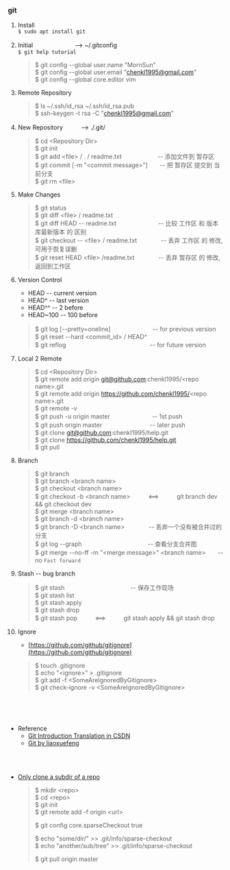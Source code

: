### git

1. Install  
	`$ sudo apt install git`
2. Initial　　　　　　　--> ~/.gitconfig  
	`$ git help tutorial`  
	> $ git config --global user.name "MornSun"  
	> $ git config --global user.email "chenkl1995@gmail.com"  
	> $ git config --global core.editor vim
6. Remote Repository
	> $ ls ~/.ssh/id_rsa ~/.ssh/id_rsa.pub  
	> $ ssh-keygen -t rsa -C "chenkl1995@gmail.com"  
3. New Repository　　　--> ./.git/
	> $ cd \<Repository Dir\>  
	> $ git init  
	> $ git add \<file> / . / readme.txt　　　　　　-- 添加文件到 暂存区  
	> $ git commit [-m "\<commit message>"]　　-- 把 暂存区 提交到 当前分支  
	> $ git rm \<file>  
4. Make Changes
	> $ git status  
	> $ git diff \<file> / readme.txt  
	> $ git diff HEAD -- readme.txt　　　　　　　-- 比较 工作区 和 版本库最新版本 的 区别  
	> $ git checkout -- \<file> / readme.txt　　　　-- 丢弃 工作区 的 修改, 可用于恢复误删  
	> $ git reset HEAD \<file> /readme.txt　　　　-- 丢弃 暂存区 的 修改, 返回到工作区   
5. Version Control
	* HEAD		-- current version
	* HEAD^		-- last version
	* HEAD^^	-- 2 before
	* HEAD~100	-- 100 before
	> $ git log [--pretty=oneline]　　　　　　　-- for previous version  
	> $ git reset --hard \<commit_id> / HEAD^  
	> $ git reflog　　　　　　　　　　　　　　-- for future version  
7. Local 2 Remote
	> $ cd \<Repository Dir\>  
	> $ git remote add origin git@github.com:chenkl1995/\<repo name\>.git  
	> $ git remote add origin https://github.com/chenkl1995/<repo name\>.git  
	> $ git remote -v  
	> $ git push -u origin master　　　　　　　-- 1st push  
	> $ git push origin master　　　　　　　　-- later push  
	> $ git clone git@github.com:chenkl1995/help.git  
	> $ git clone https://github.com/chenkl1995/help.git  
	> $ git pull  
8. Branch
	> $ git branch  
	> $ git branch \<branch name>  
	> $ git checkout \<branch name>  
	> $ git checkout -b \<branch name>　　　<==>　　　git branch dev && git checkout dev  
	> $ git merge \<branch name>  
	> $ git branch -d \<branch name>    
	> $ git branch -D \<branch name>　　　　-- 丢弃一个没有被合并过的分支  
	> $ git log --graph　　　　　　　　　　　-- 查看分支合并图  
	> $ git merge --no-ff -m "\<merge message>" \<branch name>　　-- no `Fast forward`
9. Stash -- bug branch
	> $ git stash　　　　　　　　　　　-- 保存工作现场  
	> $ git stash list  
	> $ git stash apply  
	> $ git stash drop  
	> $ git stash pop　　　<==>　　　git stash apply && git stash drop  

10. Ignore
	* [https://github.com/github/gitignore](https://github.com/github/gitignore)
	> $ touch .gitignore  
	> $ echo "\<ignore>"  > .gitignore  
	> $ git add -f \<SomeAreIgnoredByGitignore>  
	> $ git check-ignore -v \<SomeAreIgnoredByGitignore>  


<br /><br /><br />
- Reference  
	* [Git Introduction Translation in CSDN](https://blog.csdn.net/hudashi/article/details/7661198)  
	* [Git by liaoxuefeng](https://www.liaoxuefeng.com/wiki/0013739516305929606dd18361248578c67b8067c8c017b000)  

<br /><br />
- [Only clone a subdir of a repo](https://stackoverflow.com/questions/600079/how-do-i-clone-a-subdirectory-only-of-a-git-repository)
	 
	> $ mkdir \<repo>  
	> $ cd \<repo>  
	> $ git init  
	> $ git remote add -f origin \<url>  
	> 
	> $ git config core.sparseCheckout true  
	> 
	> $ echo "some/dir/" >> .git/info/sparse-checkout  
	> $ echo "another/sub/tree" >> .git/info/sparse-checkout   
	> 
	> $ git pull origin master  
